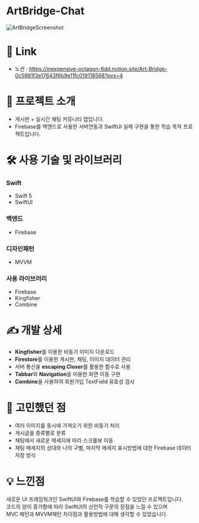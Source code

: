 # ArtBridge-Chat
![ArtBridgeScreenshot](https://user-images.githubusercontent.com/54075367/228310426-70b8cc46-6482-4cc7-8ebe-5169581b2f73.png)

# 🔗 Link
* 노션 : https://inexpensive-octagon-6dd.notion.site/Art-Bridge-0c5981f3e17643f6b9e11fc019118568?pvs=4
# 📝 프로젝트 소개
* 게시판 + 실시간 채팅 커뮤니티 앱입니다.
* Firebase를 백엔드로 사용한 서버연동과 SwiftUI 실제 구현을 통한 학습 목적 프로젝트입니다.

# 🛠 사용 기술 및 라이브러리

### Swift
* Swift 5
* SwiftUI

### 백엔드
* Firebase

### 디자인패턴
* MVVM

### 사용 라이브러리
* Firebase
* Kingfisher
* Combine

# ✍️ 개발 상세
* **Kingfisher**를 이용한 비동기 이미지 다운로드
* **Firestore**를 이용한 게시판, 채팅, 이미지 데이터 관리
* 서버 통신을 **escaping Closer**를 활용한 함수로 사용
* **Tabbar**와 **Navigation**을 이용한 화면 이동 구현
* **Combine**을 사용하여 회원가입 TextField 유효성 검사 

# 🤔 고민했던 점
* 여러 이미지를 동시에 가져오기 위한 비동기 처리
* 게시글을 종류별로 분류
* 채팅에서 새로운 메세지에 따라 스크롤뷰 이동
* 채팅 메세지의 상대와 나의 구별, 마지막 메세지 표시방법에 대한 Firebase 데이터 저장 방식

# 💡 느낀점
새로운 UI 프레임워크인 SwiftUI와 Firebase를 학습할 수 있었던 프로젝트입니다.</br>
코드의 양이 증가함에 따라 SwiftUI의 선언적 구문의 장점을 느낄 수 있으며</br>
MVC 패턴과 MVVM패턴 차이점과 활용방법에 대해 생각할 수 있었습니다.
